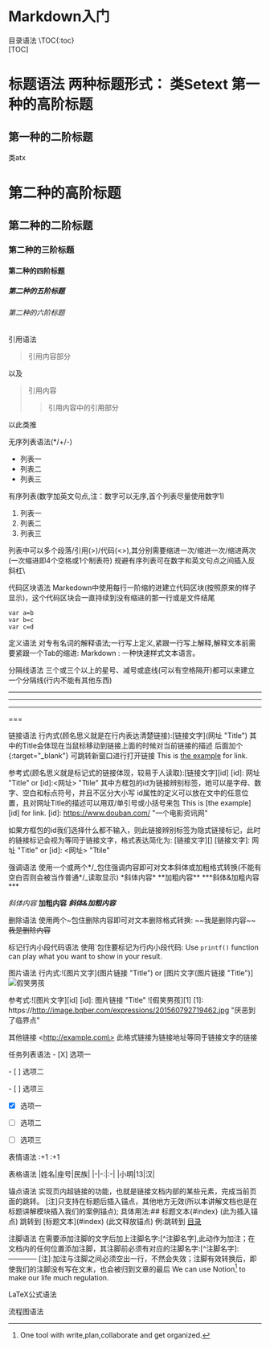 # Markdown入门
目录语法
\TOC{:toc}\
[TOC]

标题语法
两种标题形式：
类Setext
第一种的高阶标题
================
第一种的二阶标题
----------------

类atx
# 第二种的高阶标题
## 第二种的二阶标题
### 第二种的三阶标题
#### 第二种的四阶标题
##### 第二种的五阶标题
###### 第二种的六阶标题

引用语法
> 引用内容部分

以及
> 引用内容
>> 引用内容中的引用部分

以此类推

无序列表语法(*/+/-)
+ 列表一
+ 列表二
+ 列表三

有序列表(数字加英文句点,注：数字可以无序,首个列表尽量使用数字1)
1. 列表一
2. 列表二
3. 列表三

列表中可以多个段落/引用(>)/代码(<>),其分别需要缩进一次/缩进一次/缩进两次(一次缩进即4个空格或1个制表符)
规避有序列表可在数字和英文句点之间插入反斜杠\

代码区块语法
Markedown中使用每行一阶缩的进建立代码区块(按照原来的样子显示)，这个代码区块会一直持续到没有缩进的那一行或是文件结尾

    var a=b
    var b=c
    var c=d

定义语法
对专有名词的解释语法;一行写上定义,紧跟一行写上解释,解释文本前需要紧跟一个Tab的缩进:
Markdown
:   一种快速样式文本语言。

分隔线语法
三个或三个以上的星号、减号或底线(可以有空格隔开)都可以来建立一个分隔线(行内不能有其他东西)
* * * *
---
___

===

链接语法
行内式(顾名思义就是在行内表达清楚链接):\[链接文字](网址 "Title") 其中的Title会体现在当鼠标移动到链接上面的时候对当前链接的描述
后面加个{:target="_blank"} 可跳转新窗口进行打开链接
This is [the example](https://www.douban.com/ "一个电影资讯网") for link.

参考式(顾名思义就是标记式的链接体现，较易于人读取):\[链接文字]\[id] \[id]: 网址 "Title" or \[id]:<网址> "Ttile"
其中方框包的id为链接辨别标签，她可以是字母、数字、空白和标点符号，并且不区分大小写
id属性的定义可以放在文中的任意位置，且对网址Title的描述可以用双/单引号或小括号来包
This is [the example] [id] for link.
[id]: https://www.douban.com/ "一个电影资讯网"

如果方框包的id我们选择什么都不输入，则此链接辨别标签为隐式链接标记，此时的链接标记会视为等同于链接文字，格式表达简化为:
\[链接文字]\[] \[链接文字]: 网址 "Title" or \[id]: <网址> "Ttile"

强调语法
使用一个或两个\*/\_包住强调内容即可对文本斜体或加粗格式转换(不能有空白否则会被当作普通\*/_读取显示)
\*斜体内容\*
\*\*加粗内容\*\*
\*\*\*斜体&加粗内容\*\*\*

*斜体内容*
**加粗内容**
***斜体&加粗内容***

删除语法
使用两个\~包住删除内容即可对文本删除格式转换:
\~\~我是删除内容\~\~
~~我是删除内容~~

标记行内小段代码语法
使用\`包住要标记为行内小段代码:
Use `printf()` function can play what you want to show in your result.

图片语法
行内式:\!\[图片文字](图片链接 "Title") or \[图片文字(图片链接 "Title")]
![假笑男孩](http://image.bqber.com/expressions/201560792719462.jpg "厌恶到了临界点")

参考式:\!\[图片文字]\[id] \[id]: 图片链接 "Title"
![假笑男孩][1]
[1]: https://http://image.bqber.com/expressions/201560792719462.jpg "厌恶到了临界点"

其他链接
\<http://example.com\> 此格式链接为链接地址等同于链接文字的链接 

任务列表语法
\- \[X] 选项一

\- \[ ] 选项二

\- \[ ] 选项三

- [x] 选项一

- [ ] 选项二

- [ ] 选项三

表情语法
\:+1
:+1

表格语法
|姓名|座号|民族|
|-|-:|:-|
|小明|13|汉|

锚点语法
实现页内超链接的功能，也就是链接文档内部的某些元素，完成当前页面的跳转。
[注]只支持在标题后插入锚点，其他地方无效(所以本讲解文档也是在标题讲解模块插入我们的案例锚点);
具体用法:\## 标题文本\{\#index} (此为插入锚点)
      跳转到 \[标题文本\]\(\#index) (此文释放锚点)
例:跳转到 [目录](#index)

注脚语法
在需要添加注脚的文字后加上注脚名字:\[^注脚名字],此动作为加注；在文档内的任何位置添加注脚，其注脚前必须有对应的注脚名字:\[^注脚名字]:————
[注]:加注与注脚之间必须空出一行，不然会失效；注脚有效转换后，即使我们的注脚没有写在文末，也会被归到文章的最后
We can use Notion[^1] to make our life much regulation.

[^1]:One tool with write,plan,collaborate and get organized.

LaTeX公式语法

流程图语法
